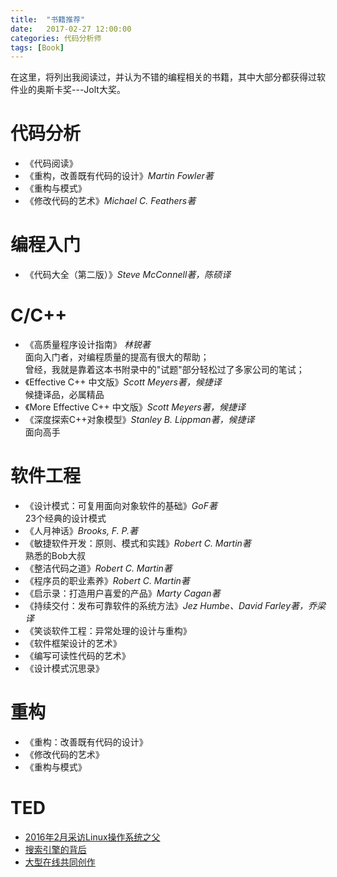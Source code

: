 ```yaml
---
title:  "书籍推荐"
date:   2017-02-27 12:00:00
categories: 代码分析师
tags: [Book]
---
```

  
在这里，将列出我阅读过，并认为不错的编程相关的书籍，其中大部分都获得过软件业的奥斯卡奖---Jolt大奖。

<!-- More -->

# 代码分析
* 《代码阅读》
* 《重构，改善既有代码的设计》*Martin Fowler著*
* 《重构与模式》
* 《修改代码的艺术》*Michael C. Feathers著*

# 编程入门
* 《代码大全（第二版）》*Steve McConnell著，陈硕译*

# C/C++
* 《高质量程序设计指南》 *林锐著*  
	面向入门者，对编程质量的提高有很大的帮助；  
	曾经，我就是靠着这本书附录中的"试题"部分轻松过了多家公司的笔试；
* 《Effective C++ 中文版》*Scott Meyers著，候捷译*  
	候捷译品，必属精品
* 《More Effective C++ 中文版》*Scott Meyers著，候捷译*  
* 《深度探索C++对象模型》*Stanley B. Lippman著，候捷译*  
	面向高手

# 软件工程
* 《设计模式：可复用面向对象软件的基础》*GoF著*  
	23个经典的设计模式
* 《人月神话》*Brooks, F. P.著*
* 《敏捷软件开发：原则、模式和实践》*Robert C. Martin著*  
	熟悉的Bob大叔
* 《整洁代码之道》*Robert C. Martin著*
* 《程序员的职业素养》*Robert C. Martin著*
* 《启示录：打造用户喜爱的产品》*Marty Cagan著*
* 《持续交付：发布可靠软件的系统方法》*Jez Humbe、David Farley著，乔梁译*
* 《笑谈软件工程：异常处理的设计与重构》
* 《软件框架设计的艺术》
* 《编写可读性代码的艺术》
* 《设计模式沉思录》

# 重构
* 《重构：改善既有代码的设计》
* 《修改代码的艺术》
* 《重构与模式》

# TED
* [2016年2月采访Linux操作系统之父](http://open.163.com/movie/2016/6/3/9/MBPNHJU6K_MBR358639.html)
* [搜索引擎的背后](http://open.163.com/movie/2016/3/D/4/MBE4BH47T_MBE4BL9D4.html)
* [大型在线共同创作](http://open.163.com/movie/2011/7/U/3/M92193DTQ_M92199PU3.html)